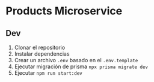# Products Microservice

## Dev

1. Clonar el repositorio
2. Instalar dependencias
3. Crear un archivo `.env` basado en el  `.env.template`
4. Ejecutar migración de prisma `npx prisma migrate dev`
5. Ejecutar `npm run start:dev`